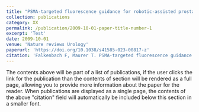 ```yaml
---
title: "PSMA-targeted fluorescence guidance for robotic-assisted prostatectomy"
collection: publications 
category: XX
permalink: /publication/2009-10-01-paper-title-number-1
excerpt: 'Test'
date: 2009-10-01
venue: 'Nature reviews Urology'
paperurl: 'https://doi.org/10.1038/s41585-023-00817-z'
citation: 'Falkenbach F, Maurer T. PSMA-targeted fluorescence guidance for robotic-assisted prostatectomy. Nat Rev Urol. 2023;20(12):704-705. doi:10.1038/s41585-023-00817-z'
---
```


The contents above will be part of a list of publications, if the user clicks the link for the publication than the contents of section will be rendered as a full page, allowing you to provide more information about the paper for the reader. When publications are displayed as a single page, the contents of the above "citation" field will automatically be included below this section in a smaller font.
